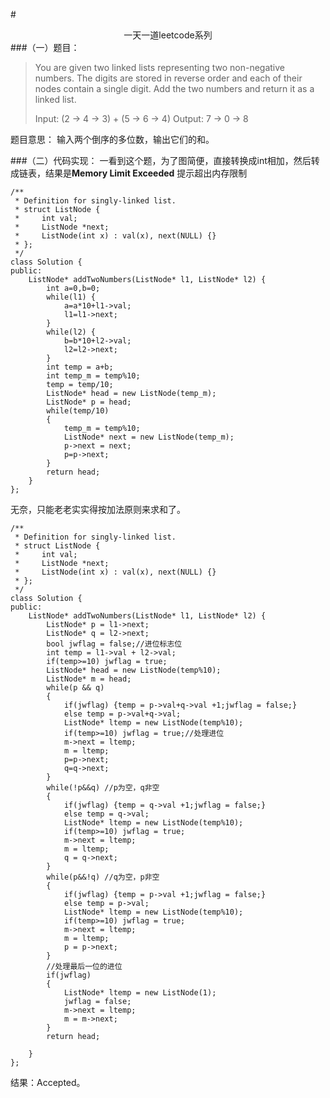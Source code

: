 #<center>一天一道leetcode系列</center>
###（一）题目：
> You are given two linked lists representing two non-negative numbers. The digits are stored in reverse order and each of their nodes contain a single digit. Add the two numbers and return it as a linked list.
> 
> Input: (2 -> 4 -> 3) + (5 -> 6 -> 4) Output: 7 -> 0 -> 8

题目意思： 输入两个倒序的多位数，输出它们的和。


###（二）代码实现：
一看到这个题，为了图简便，直接转换成int相加，然后转成链表，结果是**Memory Limit Exceeded** 提示超出内存限制
```
/**
 * Definition for singly-linked list.
 * struct ListNode {
 *     int val;
 *     ListNode *next;
 *     ListNode(int x) : val(x), next(NULL) {}
 * };
 */
class Solution {
public:
    ListNode* addTwoNumbers(ListNode* l1, ListNode* l2) {
        int a=0,b=0;
        while(l1) {
            a=a*10+l1->val;
            l1=l1->next;
        }
        while(l2) {
            b=b*10+l2->val;
            l2=l2->next;
        }
        int temp = a+b;
        int temp_m = temp%10;
        temp = temp/10;
        ListNode* head = new ListNode(temp_m);
        ListNode* p = head;
        while(temp/10)
        {
            temp_m = temp%10;
            ListNode* next = new ListNode(temp_m);
            p->next = next;
            p=p->next;
        }
        return head;
    }
};
```

无奈，只能老老实实得按加法原则来求和了。

```
/**
 * Definition for singly-linked list.
 * struct ListNode {
 *     int val;
 *     ListNode *next;
 *     ListNode(int x) : val(x), next(NULL) {}
 * };
 */
class Solution {
public:
    ListNode* addTwoNumbers(ListNode* l1, ListNode* l2) {
        ListNode* p = l1->next;
        ListNode* q = l2->next;
        bool jwflag = false;//进位标志位
        int temp = l1->val + l2->val;
        if(temp>=10) jwflag = true;
        ListNode* head = new ListNode(temp%10);
        ListNode* m = head;
        while(p && q)
        {
            if(jwflag) {temp = p->val+q->val +1;jwflag = false;}
            else temp = p->val+q->val;
            ListNode* ltemp = new ListNode(temp%10);
            if(temp>=10) jwflag = true;//处理进位
            m->next = ltemp;
            m = ltemp;
            p=p->next;
            q=q->next;
        }
        while(!p&&q) //p为空，q非空
        {
            if(jwflag) {temp = q->val +1;jwflag = false;}
            else temp = q->val;
            ListNode* ltemp = new ListNode(temp%10);
            if(temp>=10) jwflag = true;
            m->next = ltemp;
            m = ltemp;
            q = q->next;
        }
        while(p&&!q) //q为空，p非空
        {
            if(jwflag) {temp = p->val +1;jwflag = false;}
            else temp = p->val;
            ListNode* ltemp = new ListNode(temp%10);
            if(temp>=10) jwflag = true;
            m->next = ltemp;
            m = ltemp;
            p = p->next;
        }
        //处理最后一位的进位
        if(jwflag)
        {
            ListNode* ltemp = new ListNode(1);
            jwflag = false;
            m->next = ltemp;
            m = m->next;
        }
        return head;
        
    }
};
```
结果：Accepted。